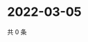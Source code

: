 # 2022-03-05

共 0 条

<!-- BEGIN WEIBO -->
<!-- 最后更新时间 Sat Mar 05 2022 14:17:23 GMT+0800 (China Standard Time) -->

<!-- END WEIBO -->
